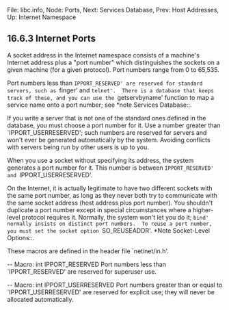 File: libc.info,  Node: Ports,  Next: Services Database,  Prev: Host Addresses,  Up: Internet Namespace

16.6.3 Internet Ports
---------------------

A socket address in the Internet namespace consists of a machine's
Internet address plus a "port number" which distinguishes the sockets
on a given machine (for a given protocol).  Port numbers range from 0
to 65,535.

   Port numbers less than `IPPORT_RESERVED' are reserved for standard
servers, such as `finger' and `telnet'.  There is a database that keeps
track of these, and you can use the `getservbyname' function to map a
service name onto a port number; see *note Services Database::.

   If you write a server that is not one of the standard ones defined in
the database, you must choose a port number for it.  Use a number
greater than `IPPORT_USERRESERVED'; such numbers are reserved for
servers and won't ever be generated automatically by the system.
Avoiding conflicts with servers being run by other users is up to you.

   When you use a socket without specifying its address, the system
generates a port number for it.  This number is between
`IPPORT_RESERVED' and `IPPORT_USERRESERVED'.

   On the Internet, it is actually legitimate to have two different
sockets with the same port number, as long as they never both try to
communicate with the same socket address (host address plus port
number).  You shouldn't duplicate a port number except in special
circumstances where a higher-level protocol requires it.  Normally, the
system won't let you do it; `bind' normally insists on distinct port
numbers.  To reuse a port number, you must set the socket option
`SO_REUSEADDR'.  *Note Socket-Level Options::.

   These macros are defined in the header file `netinet/in.h'.

 -- Macro: int IPPORT_RESERVED
     Port numbers less than `IPPORT_RESERVED' are reserved for
     superuser use.

 -- Macro: int IPPORT_USERRESERVED
     Port numbers greater than or equal to `IPPORT_USERRESERVED' are
     reserved for explicit use; they will never be allocated
     automatically.

